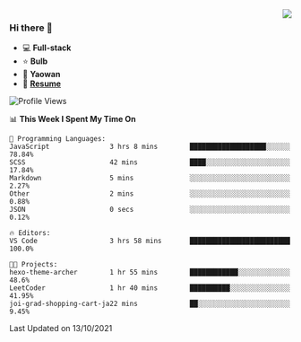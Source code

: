 <img align="right" src="https://github-readme-stats.vercel.app/api?username=LolipopJ&show_icons=true&count_private=true&hide_title=true&include_all_commits=true&theme=vue">

### Hi there 👋

- :computer: **Full-stack**
- :star: **Bulb**
- :pill: **Yaowan**
- :milky_way: [**Resume**](https://cdn.jsdelivr.net/gh/lolipopj/resume/export/resume-en.pdf)

<!--START_SECTION:waka-->
![Profile Views](http://img.shields.io/badge/Profile%20Views-2-blue)

📊 **This Week I Spent My Time On** 

```text
💬 Programming Languages: 
JavaScript               3 hrs 8 mins        ███████████████████░░░░░░   78.84% 
SCSS                     42 mins             ████░░░░░░░░░░░░░░░░░░░░░   17.84% 
Markdown                 5 mins              ░░░░░░░░░░░░░░░░░░░░░░░░░   2.27% 
Other                    2 mins              ░░░░░░░░░░░░░░░░░░░░░░░░░   0.88% 
JSON                     0 secs              ░░░░░░░░░░░░░░░░░░░░░░░░░   0.12%

🔥 Editors: 
VS Code                  3 hrs 58 mins       █████████████████████████   100.0%

🐱‍💻 Projects: 
hexo-theme-archer        1 hr 55 mins        ████████████░░░░░░░░░░░░░   48.6% 
LeetCoder                1 hr 40 mins        ██████████░░░░░░░░░░░░░░░   41.95% 
joi-grad-shopping-cart-ja22 mins             ██░░░░░░░░░░░░░░░░░░░░░░░   9.45%

```


 Last Updated on 13/10/2021
<!--END_SECTION:waka-->
